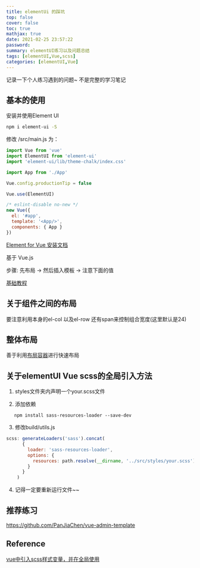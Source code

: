 ```yaml
---
title: elementUi 的踩坑
top: false
cover: false
toc: true
mathjax: true
date: 2021-02-25 23:57:22
password:
summary: elementUI练习以及问题总结
tags: [elementUI,Vue,scss]
categories: [elementUI,Vue]
---
```


记录一下个人练习遇到的问题~ 不是完整的学习笔记

## 基本的使用

安装并使用Element UI

```sh
npm i element-ui -S
```

修改 /src/main.js 为：

```js
import Vue from 'vue'
import ElementUI from 'element-ui'
import 'element-ui/lib/theme-chalk/index.css'

import App from './App'

Vue.config.productionTip = false

Vue.use(ElementUI)

/* eslint-disable no-new */
new Vue({
  el: '#app',
  template: '<App/>',
  components: { App }
})
```

[Element for Vue 安装文档](https://element.eleme.cn/#/zh-CN/component/installation)

基于 Vue.js

步骤: 先布局 -> 然后插入模板 -> 注意下面的值

[基础教程](https://wdd.js.org/vue-vue-router-elementui-stupid-simple-dashboard.html)

## 关于组件之间的布局

要注意利用本身的el-col 以及el-row 还有span来控制组合宽度(这里默认是24)

## 整体布局

善于利用[布局容器](https://element.eleme.cn/#/zh-CN/component/container)进行快速布局

## 关于elementUI Vue scss的全局引入方法

1. styles文件夹内声明一个your.scss文件

2. 添加依赖

```
   npm install sass-resources-loader --save-dev
```
3. 修改build/utils.js

```js
scss: generateLoaders('sass').concat(
      {
        loader: 'sass-resources-loader',
        options: {
          resources: path.resolve(__dirname, '../src/styles/your.scss')
        }
      }
    )
```

4. 记得一定要重新运行文件~~

## 推荐练习

https://github.com/PanJiaChen/vue-admin-template

## Reference

[vue中引入scss样式变量，并在全局使用](https://blog.csdn.net/m0_46156566/article/details/111387130)